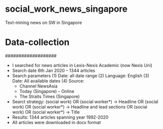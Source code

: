 # social_work_news_singapore
Text-mining news on SW in Singapore

# Data-collection
###################
- I searched for news articles in Lexis-Nexis Academic (now Nexis Uni)
- Search date 6th Jan 2020 – 1344 articles
- Search parameters
(1) Date: all date range
(2) Language: English
(3) Date: All available dates 
(4) Source:
   - Channel NewsAsia
   - Today (Singapore) – Online
   - The Straits Times (Singapore)
- Searct strategy: 
    (social work) OR (social worker*)  -> Headline
    OR 
    (social work) OR (social worker*) -> Headline and lead sections
    OR
    (social work) OR (social worker*) -> Title
- Results: 1344 articles spanning year 1992-2020
- All articles were downloaded in docx format

